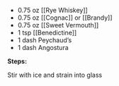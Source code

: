 * 0.75 oz [[Rye Whiskey]]
* 0.75 oz [[Cognac]] or [[Brandy]]
* 0.75 oz [[Sweet Vermouth]]
* 1 tsp [[Benedictine]]
* 1 dash Peychaud’s
* 1 dash Angostura

**Steps:**

Stir with ice and strain into glass